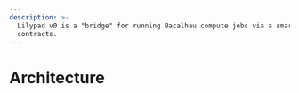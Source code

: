 ```yaml
---
description: >-
  Lilypad v0 is a "bridge" for running Bacalhau compute jobs via a smart
  contracts.
---
```


# Architecture

